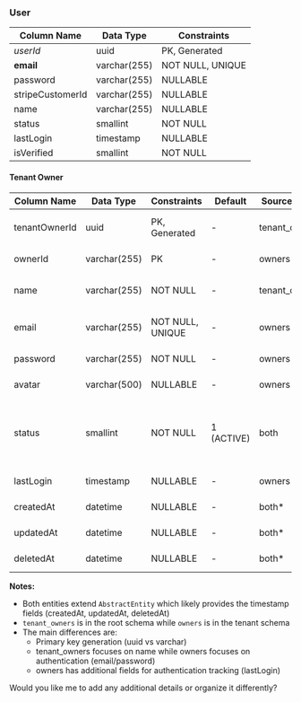 ### User

| Column Name      | Data Type    | Constraints      |
| ---------------- | ------------ | ---------------- |
| *userId*         | uuid         | PK, Generated    |
| **email**        | varchar(255) | NOT NULL, UNIQUE |
| password         | varchar(255) | NULLABLE         |
| stripeCustomerId | varchar(255) | NULLABLE         |
| name             | varchar(255) | NULLABLE         |
| status           | smallint     | NOT NULL         |
| lastLogin        | timestamp    | NULLABLE         |
| isVerified       | smallint     | NOT NULL         |
#### Tenant Owner

| Column Name   | Data Type    | Constraints      | Default    | Source Table  | Description                                                            |
| ------------- | ------------ | ---------------- | ---------- | ------------- | ---------------------------------------------------------------------- |
| tenantOwnerId | uuid         | PK, Generated    | -          | tenant_owners | Primary key for tenant owners                                          |
| ownerId       | varchar(255) | PK               | -          | owners        | Primary key for owners                                                 |
| name          | varchar(255) | NOT NULL         | -          | tenant_owners | Tenant owner's name                                                    |
| email         | varchar(255) | NOT NULL, UNIQUE | -          | owners        | Owner's email address                                                  |
| password      | varchar(255) | NOT NULL         | -          | owners        | Owner's password                                                       |
| avatar        | varchar(500) | NULLABLE         | -          | owners        | Owner's avatar URL                                                     |
| status        | smallint     | NOT NULL         | 1 (ACTIVE) | both          | Status code:<br>1: ACTIVE<br>0: INACTIVE<br>2: SUSPENDED<br>3: DELETED |
| lastLogin     | timestamp    | NULLABLE         | -          | owners        | Last login timestamp                                                   |
| createdAt     | datetime     | NULLABLE         | -          | both*         | Creation timestamp                                                     |
| updatedAt     | datetime     | NULLABLE         | -          | both*         | Last update timestamp                                                  |
| deletedAt     | datetime     | NULLABLE         | -          | both*         | Deletion timestamp                                                     |

**Notes:**
- Both entities extend `AbstractEntity` which likely provides the timestamp fields (createdAt, updatedAt, deletedAt)
- `tenant_owners` is in the root schema while `owners` is in the tenant schema
- The main differences are:
  - Primary key generation (uuid vs varchar)
  - tenant_owners focuses on name while owners focuses on authentication (email/password)
  - owners has additional fields for authentication tracking (lastLogin)

Would you like me to add any additional details or organize it differently?